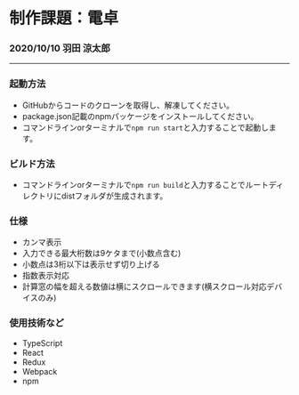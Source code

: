 # 制作課題：電卓
### 2020/10/10 羽田 涼太郎

---

### 起動方法
* GitHubからコードのクローンを取得し、解凍してください。
* package.json記載のnpmパッケージをインストールしてください。
* コマンドラインorターミナルで`npm run start`と入力することで起動します。

### ビルド方法
* コマンドラインorターミナルで`npm run build`と入力することでルートディレクトリにdistフォルダが生成されます。

### 仕様
* カンマ表示
* 入力できる最大桁数は9ケタまで(小数点含む)
* 小数点は3桁以下は表示せず切り上げる
* 指数表示対応
* 計算窓の幅を超える数値は横にスクロールできます(横スクロール対応デバイスのみ)

### 使用技術など
* TypeScript
* React
* Redux
* Webpack
* npm
